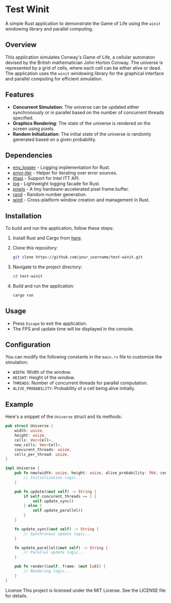 # Test Winit

A simple Rust application to demonstrate the Game of Life using the `winit` windowing library and parallel computing.

## Overview

This application simulates Conway's Game of Life, a cellular automaton devised by the British mathematician John Horton Conway. The universe is represented by a grid of cells, where each cell can be either alive or dead. The application uses the `winit` windowing library for the graphical interface and parallel computing for efficient simulation.

## Features

- **Concurrent Simulation**: The universe can be updated either synchronously or in parallel based on the number of concurrent threads specified.
- **Graphics Rendering**: The state of the universe is rendered on the screen using pixels.
- **Random Initialization**: The initial state of the universe is randomly generated based on a given probability.

## Dependencies

- [env_logger](https://crates.io/crates/env_logger) - Logging implementation for Rust.
- [error-iter](https://crates.io/crates/error-iter) - Helper for iterating over error sources.
- [ittapi](https://crates.io/crates/ittapi) - Support for Intel ITT API.
- [log](https://crates.io/crates/log) - Lightweight logging facade for Rust.
- [pixels](https://crates.io/crates/pixels) - A tiny hardware-accelerated pixel frame buffer.
- [rand](https://crates.io/crates/rand) - Random number generation.
- [winit](https://crates.io/crates/winit) - Cross-platform window creation and management in Rust.

## Installation

To build and run the application, follow these steps:

1. Install Rust and Cargo from [here](https://www.rust-lang.org/tools/install).
2. Clone this repository:

    ```bash
    git clone https://github.com/your_username/test-winit.git
    ```
3. Navigate to the project directory:

    ```bash
    cd test-winit
    ```
4. Build and run the application:

    ```bash
    cargo run
    ```

## Usage

- Press `Escape` to exit the application.
- The FPS and update time will be displayed in the console.

## Configuration

You can modify the following constants in the `main.rs` file to customize the simulation:

- `WIDTH`: Width of the window.
- `HEIGHT`: Height of the window.
- `THREADS`: Number of concurrent threads for parallel computation.
- `ALIVE_PROBABILITY`: Probability of a cell being alive initially.

## Example

Here's a snippet of the `Universe` struct and its methods:

```rust
pub struct Universe {
    width: usize,
    height: usize,
    cells: Vec<Cell>,
    new_cells: Vec<Cell>,
    concurent_threads: usize,
    cells_per_thread: usize,
}

impl Universe {
    pub fn new(width: usize, height: usize, alive_probability: f64, concurent_threads: usize) -> Self {
        // Initialization logic...
    }

    pub fn update(&mut self) -> String {
        if self.concurent_threads == 1 {
            self.update_sync()
        } else {
            self.update_parallel()
        }
    }

    fn update_sync(&mut self) -> String {
        // Synchronous update logic...
    }

    fn update_parallel(&mut self) -> String {
        // Parallel update logic...
    }

    pub fn render(&self, frame: &mut [u8]) {
        // Rendering logic...
    }
}
```
License
This project is licensed under the MIT License. See the LICENSE file for details.